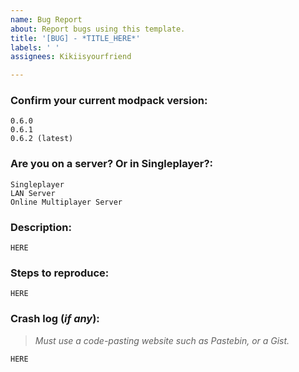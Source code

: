 ```yaml
---
name: Bug Report
about: Report bugs using this template.
title: '[BUG] - *TITLE_HERE*'
labels: ' '
assignees: Kikiisyourfriend

---
```


<!-- Try to search for your issue before creating a new one, it might already be here. -->
### **Confirm your current modpack version:**
<!-- Erase the options that do not match your issue, below -->
```
0.6.0
0.6.1
0.6.2 (latest)
```
### **Are you on a server? Or in Singleplayer?:**
<!-- Erase the options that do not match your issue, below -->
```
Singleplayer
LAN Server
Online Multiplayer Server
```

### **Description:**
<!-- Answer inside the backticks -->
```
HERE
```

### **Steps to reproduce:**
<!-- Answer inside the backticks -->
```
HERE
```
### **Crash log (*if any*):**
> *Must use a code-pasting website such as Pastebin, or a Gist.*
<!-- Answer inside the backticks -->
```
HERE
```
